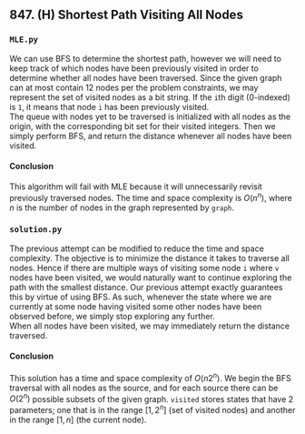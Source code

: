 ## 847. (H) Shortest Path Visiting All Nodes

### `MLE.py`
We can use BFS to determine the shortest path, however we will need to keep track of which nodes have been previously visited in order to determine whether all nodes have been traversed. Since the given graph can at most contain 12 nodes per the problem constraints, we may represent the set of visited nodes as a bit string. If the `i`th digit (0-indexed) is `1`, it means that node `i` has been previously visited.  
The queue with nodes yet to be traversed is initialized with all nodes as the origin, with the corresponding bit set for their visited integers. Then we simply perform BFS, and return the distance whenever all nodes have been visited.  

#### Conclusion
This algorithm will fail with MLE because it will unnecessarily revisit previously traversed nodes. The time and space complexity is $O(n^n)$, where $n$ is the number of nodes in the graph represented by `graph`.  
  

### `solution.py`
The previous attempt can be modified to reduce the time and space complexity. The objective is to minimize the distance it takes to traverse all nodes. Hence if there are multiple ways of visiting some node `i` where `v` nodes have been visited, we would naturally want to continue exploring the path with the smallest distance. Our previous attempt exactly guarantees this by virtue of using BFS. As such, whenever the state where we are currently at some node having visited some other nodes have been observed before, we simply stop exploring any further.  
When all nodes have been visited, we may immediately return the distance traversed.  

#### Conclusion
This solution has a time and space complexity of $O(n2^n)$. We begin the BFS traversal with all nodes as the source, and for each source there can be $O(2^n)$ possible subsets of the given graph. `visited` stores states that have 2 parameters; one that is in the range $[1, 2^n]$ (set of visited nodes) and another in the range $[1, n]$ (the current node).  
  

